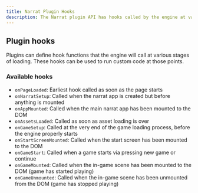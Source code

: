 ```yaml
---
title: Narrat Plugin Hooks
description: The Narrat plugin API has hooks called by the engine at various stages of loading which can let you run custom code at those points.
---
```


## Plugin hooks

Plugins can define hook functions that the engine will call at various stages of loading. These hooks can be used to run custom code at those points.

### Available hooks

- `onPageLoaded`: Earliest hook called as soon as the page starts
- `onNarratSetup`: Called when the narrat app is created but before anything is mounted
- `onAppMounted`: Called when the main narrat app has been mounted to the DOM
- `onAssetsLoaded`: Called as soon as asset loading is over
- `onGameSetup`: Called at the very end of the game loading process, before the engine properly starts
- `onStartScreenMounted`: Called when the start screen has been mounted to the DOM
- `onGameStart`: Called when a game starts via pressing new game or continue
- `onGameMounted`: Called when the in-game scene has been mounted to the DOM (game has started playing)
- `onGameUnmounted`: Called when the in-game scene has been unmounted from the DOM (game has stopped playing)
